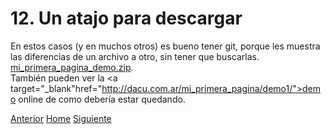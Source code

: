 # 12. Un atajo para descargar
 
En estos casos (y en muchos otros) es bueno tener git, porque les muestra las diferencias de un archivo a otro, sin tener que buscarlas.
<a target="_blank" href="https://fgarciajulia.github.io/mi_primera_pagina/mi_primera_pagina_demo.zip">mi_primera_pagina_demo.zip</a>.<br />
También pueden ver la <a target="_blank"href="http://dacu.com.ar/mi_primera_pagina/demo1/">demo</a> online de como debería estar quedando.


<div class="Grid">
    <a href="https://fgarciajulia.github.io/mi_primera_pagina/formulario-contacto" class="my-btn anterior">Anterior</a>
    <a href="https://fgarciajulia.github.io/mi_primera_pagina" class="my-btn home">Home</a>
    <a href="https://fgarciajulia.github.io/mi_primera_pagina/" class="my-btn siguiente">Siguiente</a>
</div>